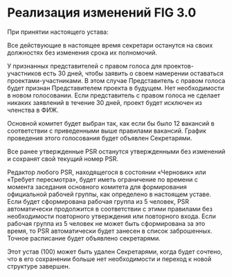 # Реализация изменений FIG 3.0


При принятии настоящего устава:

Все действующие в настоящее время секретари останутся на своих должностях без изменения срока их полномочий.

У признанных представителей с правом голоса для проектов-участников есть 30 дней, чтобы заявить о своем намерении оставаться проектами-участниками. В этом случае Представитель с правом голоса будет признан Представителем проекта в будущем. Нет необходимости в новом голосовании. Если представитель с правом голоса не сделает никаких заявлений в течение 30 дней, проект будет исключен из членства в ФИЖ.

Основной комитет будет выбран так, как если бы было 12 вакансий в соответствии с приведенными выше правилами вакансий. График проведения этого голосования будет объявлен Секретарями.

Все ранее утвержденные PSR останутся утвержденными без изменений и сохранят свой текущий номер PSR.

Редактор любого PSR, находящегося в состоянии «Черновик» или «Требует пересмотра», будет иметь ограничение по времени с момента заседания основного комитета для формирования официальной рабочей группы, как определено в настоящем уставе. Если будет сформирована рабочая группа из 5 человек, PSR автоматически продолжится в соответствии с этими правилами без необходимости повторного утверждения или повторного входа. Если рабочая группа из 5 человек не может быть сформирована за это время, то PSR автоматически будет занесен в список заброшенных. Точное расписание будет объявлено секретарями.

Этот устав (100) может быть удален Секретарями, когда будет сочтено, что в его сохранении больше нет необходимости и переход к новой структуре завершен.

